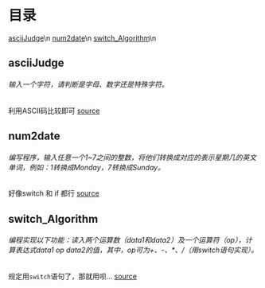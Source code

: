 # 目录
[asciiJudge](#asciiJudge)\n
[num2date](#num2date)\n
[switch_Algorithm](#switch_Algorithm)\n


## asciiJudge
###### 输入一个字符，请判断是字母、数字还是特殊字符。
利用ASCII码比较即可
[source](。。/。。/switch_Algorithm.cpp)

## num2date
###### 编写程序，输入任意一个1~7之间的整数，将他们转换成对应的表示星期几的英文单词，例如：1转换成Monday，7转换成Sunday。
好像switch 和 if 都行
[source](。。/。。/num2data.cpp)

## switch_Algorithm
###### 编程实现以下功能：读入两个运算数（data1和data2）及一个运算符（op），计算表达式data1 op data2的值，其中，op可为+、-、*、/（用switch语句实现）。
规定用``switch``语句了，那就用呗...
[source](。。/。。/switch_Algorithm.cpp)

